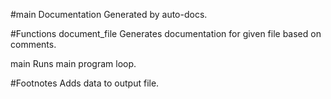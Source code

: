 #main Documentation
Generated by auto-docs.

#Functions
document_file
Generates documentation for given file based on comments.

main
Runs main program loop.

#Footnotes
Adds data to output file.

